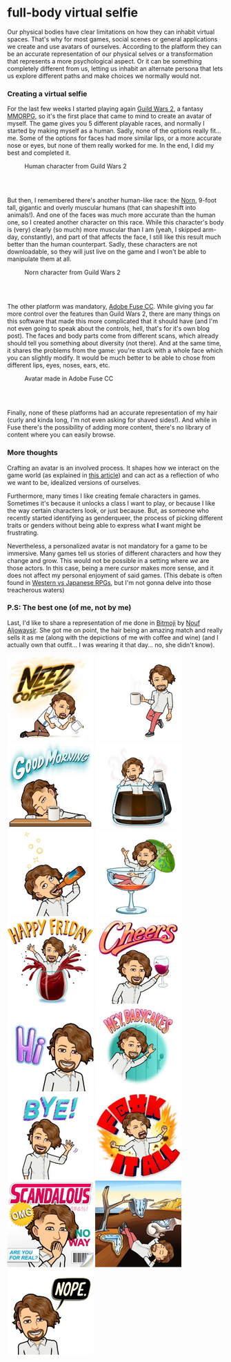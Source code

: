 # full-body virtual selfie

Our physical bodies have clear limitations on how they can inhabit virtual spaces. That's why for most games, social scenes or general applications we create and use avatars of ourselves. According to the platform they can be an accurate representation of our physical selves or a transformation that represents a more psychological aspect. Or it can be something completely different from us, letting us inhabit an alternate persona that lets us explore different paths and make choices we normally would not.


### Creating a virtual selfie

For the last few weeks I started playing again [Guild Wars 2](https://guildwars2.com), a fantasy [MMORPG](https://en.wikipedia.org/wiki/Massively_multiplayer_online_role-playing_game), so it's the first place that came to mind to create an avatar of myself. The game gives you 5 different playable races, and normally I started by making myself as a human. Sadly, none of the options really fit... me. Some of the options for faces had more similar lips, or a more accurate nose or eyes, but none of them really worked for me. In the end, I did my best and completed it.

<figure>
  <figcaption>Human character from Guild Wars 2</figcaption>
</figure>
<br><br>

But then, I remembered there's another human-like race: the [Norn](https://wiki.guildwars2.com/wiki/Norn), 9-foot tall, gigantic and overly muscular humans (that can shapeshift into animals!). And one of the faces was much more accurate than the human one, so I created another character on this race. While this character's body is (very) clearly (so much) more muscular than I am (yeah, I skipped arm-day, constantly), and part of that affects the face, I still like this result much better than the human counterpart. Sadly, these characters are not downloadable, so they will just live on the game and I won't be able to manipulate them at all.

<figure>
  <figcaption>Norn character from Guild Wars 2</figcaption>
</figure>
<br><br>


The other platform was mandatory, [Adobe Fuse CC](https://www.adobe.com/products/fuse.html). While giving you far more control over the features than Guild Wars 2, there are many things on this software that made this more complicated that it should have (and I'm not even going to speak about the controls, hell, that's for it's own blog post). The faces and body parts come from different scans, which already should tell you something about diversity (not there). And at the same time, it shares the problems from the game: you're stuck with a whole face which you can slightly modify. It would be much better to be able to chose from different lips, eyes, noses, ears, etc.

<figure>
  <figcaption>Avatar made in Adobe Fuse CC</figcaption>
</figure>
<br><br>


Finally, none of these platforms had an accurate representation of my hair (curly and kinda long, I'm not even asking for shaved sides!). And while in Fuse there's the possibility of adding more content, there's no library of content where you can easily browse.


### More thoughts

Crafting an avatar is an involved process. It shapes how we interact on the game world (as explained in [this article](http://www.slate.com/articles/technology/future_tense/2014/01/proteus_effect_world_of_warcraft_nsa_virtual_worlds_have_real_effects.html)) and can act as a reflection of who we want to be, idealized versions of ourselves.

Furthermore, many times I like creating female characters in games. Sometimes it's because it unlocks a class I want to play, or because I like the way certain characters look, or just because. But, as someone who recently started identifying as genderqueer, the process of picking different traits or genders without being able to express what **I** want might be frustrating.

Nevertheless, a personalized avatar is not mandatory for a game to be immersive. Many games tell us stories of different characters and how they change and grow. This would not be possible in a setting where *we* are those actors. In this case, being a mere *cursor* makes more sense, and it does not affect my personal enjoyment of said games. (This debate is often found in [Western vs Japanese RPGs](https://www.youtube.com/watch?v=l_rvM6hubs8), but I'm not gonna delve into those treacherous waters)



### P.S: The best one (of me, not by me)

Last, I'd like to share a representation of me done in [Bitmoji](https://www.bitmoji.com/) by [Nouf Aljowaysir](http://noufaljowaysir.com). She got me on point, the hair being an amazing match and really sells it as me (along with the depictions of me with coffee and wine) (and I actually own that outfit... I was wearing it that day... no, she didn't know).

<div class="gallery">
  <img src="bitmoji_00.jpeg" width=200px>
  <img src="bitmoji_01.jpeg" width=200px>
  <img src="bitmoji_02.jpeg" width=200px>
  <img src="bitmoji_03.jpeg" width=200px>
  <img src="bitmoji_04.jpeg" width=200px>
  <img src="bitmoji_05.jpeg" width=200px>
  <img src="bitmoji_06.jpeg" width=200px>
  <img src="bitmoji_07.jpeg" width=200px>
  <img src="bitmoji_08.jpeg" width=200px>
  <img src="bitmoji_09.jpeg" width=200px>
  <img src="bitmoji_10.jpeg" width=200px>
  <img src="bitmoji_11.jpeg" width=200px>
  <img src="bitmoji_12.jpeg" width=200px>
  <img src="bitmoji_13.jpeg" width=200px>
  <img src="bitmoji_14.jpeg" width=200px>
</div>
